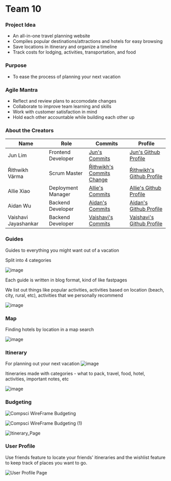 # Team 10 

### Project Idea
- An all-in-one travel planning website 
- Compiles popular destinations/attractions and hotels for easy browsing
- Save locations in itinerary and organize a timeline
- Track costs for lodging, activities, transportation, and food

### Purpose
- To ease the process of planning your next vacation

### Agile Mantra
- Reflect and review plans to accomodate changes
- Collaborate to improve team learning and skills
- Work with customer satisfaction in mind
- Hold each other accountable while building each other up

### About the Creators

| Name | Role | Commits | Profile |
| --- | --- | --- | --- |
| Jun Lim | Frontend Developer | [Jun's Commits](https://github.com/guapbeast/team10/commits?author=peacekeeper6) | [Jun's Github Profile](https://github.com/peacekeeper6) |
| Ŕithwikh Várma | Scrum Master | [Ŕithwikh's Commits Change](https://github.com/guapbeast/team10/commits?author=guapbeast) | [Ŕithwikh's Github Profile](https://github.com/guapbeast) |
| Allie Xiao | Deployment Manager | [Allie's Commits](https://github.com/guapbeast/team10/commits?author=xiaoa0) | [Allie's Github Profile](https://github.com/xiaoa0) |
| Aidan Wu | Backend Developer | [Aidan's Commits](https://github.com/guapbeast/team10/commits?author=aidanywu) | [Aidan's Github Profile](https://github.com/aidanywu) |
| Vaishavi Jayashankar | Backend Developer | [Vaishavi's Commits](https://github.com/guapbeast/team10/commits?author=aidanywu) | [Vaishavi's Github Profile](https://github.com/aidanywu) |


### Guides
Guides to everything you might want out of a vacation

Split into 4 categories

![image](https://user-images.githubusercontent.com/87632049/213338186-876cabbe-9d56-4a0d-b05a-ddea4eb287fd.png)

Each guide is written in blog format, kind of like fastpages 

We list out things like popular activities, activities based on location (beach, city, rural, etc), activities that we personally recommend

![image](https://user-images.githubusercontent.com/87632049/213387151-bdfb0f55-c68c-438a-ac66-c000ca2ff2a5.png)


### Map 
Finding hotels by location in a map search

![image](https://user-images.githubusercontent.com/87632049/213259966-f6930bc8-300f-4c13-a8bb-38b56075df26.png)


### Itinerary 
For planning out your next vacation
![image](https://user-images.githubusercontent.com/87632049/213376031-5a649cb4-6607-40f3-b1dc-efca48842630.png)

Itineraries made with categories - what to pack, travel, food, hotel, activities, important notes, etc

![image](https://user-images.githubusercontent.com/87632049/213389140-13195327-295b-4ae4-83ea-3f3eb4e0f0a5.png)

### Budgeting

![Compsci WireFrame Budgeting](https://user-images.githubusercontent.com/86858869/213388315-8b621157-3e3a-4d4f-b4a4-377f07aae13b.jpg)


![Compsci WireFrame Budgeting (1)](https://user-images.githubusercontent.com/86858869/213388266-cb844365-3d50-43a4-b266-2078a7eb19a8.jpg)

![Itinerary_Page](https://user-images.githubusercontent.com/86858869/213505276-15b186c2-ee62-41a3-902d-11a0b34728df.png)

### User Profile
Use friends feature to locate your friends' itineraries and the wishlist feature to keep track of places you want to go.

![User Profile Page](https://user-images.githubusercontent.com/56620132/213504443-38eb5d2f-d2ee-4a3a-84d2-f9f1e324fe87.png)

